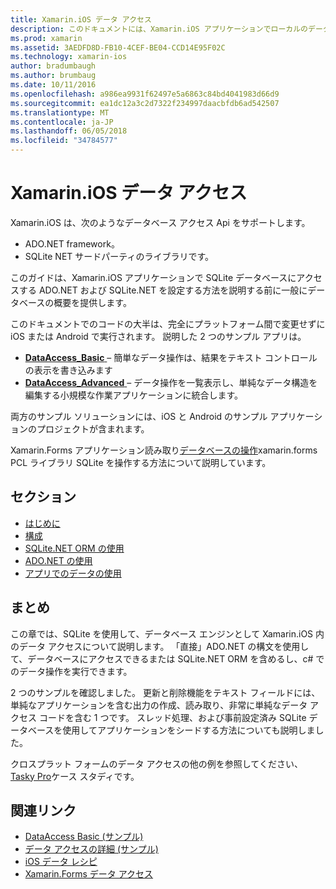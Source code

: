 ```yaml
---
title: Xamarin.iOS データ アクセス
description: このドキュメントには、Xamarin.iOS アプリケーションでローカルのデータベースを操作する方法を説明するガイドへのリンクがします。 リンクされたコンテンツは、SQLite.NET、ADO.NET、およびその他について説明します。
ms.prod: xamarin
ms.assetid: 3AEDFD8D-FB10-4CEF-BE04-CCD14E95F02C
ms.technology: xamarin-ios
author: bradumbaugh
ms.author: brumbaug
ms.date: 10/11/2016
ms.openlocfilehash: a986ea9931f62497e5a6863c84bd4041983d66d9
ms.sourcegitcommit: ea1dc12a3c2d7322f234997daacbfdb6ad542507
ms.translationtype: MT
ms.contentlocale: ja-JP
ms.lasthandoff: 06/05/2018
ms.locfileid: "34784577"
---
```

# <a name="xamarinios-data-access"></a>Xamarin.iOS データ アクセス

Xamarin.iOS は、次のようなデータベース アクセス Api をサポートします。

-  ADO.NET framework。
-  SQLite NET サードパーティのライブラリです。

このガイドは、Xamarin.iOS アプリケーションで SQLite データベースにアクセスする ADO.NET および SQLite.NET を設定する方法を説明する前に一般にデータベースの概要を提供します。 

このドキュメントでのコードの大半は、完全にプラットフォーム間で変更せずに iOS または Android で実行されます。 説明した 2 つのサンプル アプリは。

-  [**DataAccess_Basic** ](https://github.com/xamarin/mobile-samples/tree/master/DataAccess/Basic) – 簡単なデータ操作は、結果をテキスト コントロールの表示を書き込みます
-  [**DataAccess_Advanced** ](https://github.com/xamarin/mobile-samples/tree/master/DataAccess/Advanced) – データ操作を一覧表示し、単純なデータ構造を編集する小規模な作業アプリケーションに統合します。

両方のサンプル ソリューションには、iOS と Android のサンプル アプリケーションのプロジェクトが含まれます。

Xamarin.Forms アプリケーション読み取り[データベースの操作](~/xamarin-forms/app-fundamentals/databases.md)xamarin.forms PCL ライブラリ SQLite を操作する方法について説明しています。

## <a name="sections"></a>セクション

-  [はじめに](introduction.md)
-  [構成](configuration.md)
-  [SQLite.NET ORM の使用](using-sqlite-orm.md)
-  [ADO.NET の使用](using-adonet.md)
-  [アプリでのデータの使用](using-data-in-an-app.md)

## <a name="summary"></a>まとめ

この章では、SQLite を使用して、データベース エンジンとして Xamarin.iOS 内のデータ アクセスについて説明します。 「直接」ADO.NET の構文を使用して、データベースにアクセスできるまたは SQLite.NET ORM を含めるし、c# でのデータ操作を実行できます。

2 つのサンプルを確認しました。 更新と削除機能をテキスト フィールドには、単純なアプリケーションを含む出力の作成、読み取り、非常に単純なデータ アクセス コードを含む 1 つです。 スレッド処理、および事前設定済み SQLite データベースを使用してアプリケーションをシードする方法についても説明しました。

クロスプラット フォームのデータ アクセスの他の例を参照してください、 [Tasky Pro](~/cross-platform/app-fundamentals/building-cross-platform-applications/case-study-tasky.md)ケース スタディです。

## <a name="related-links"></a>関連リンク

- [DataAccess Basic (サンプル)](https://github.com/xamarin/mobile-samples/tree/master/DataAccess/Basic)
- [データ アクセスの詳細 (サンプル)](https://github.com/xamarin/mobile-samples/tree/master/DataAccess/Advanced)
- [iOS データ レシピ](https://developer.xamarin.com/recipes/ios/data/sqlite/)
- [Xamarin.Forms データ アクセス](~/xamarin-forms/app-fundamentals/databases.md)
